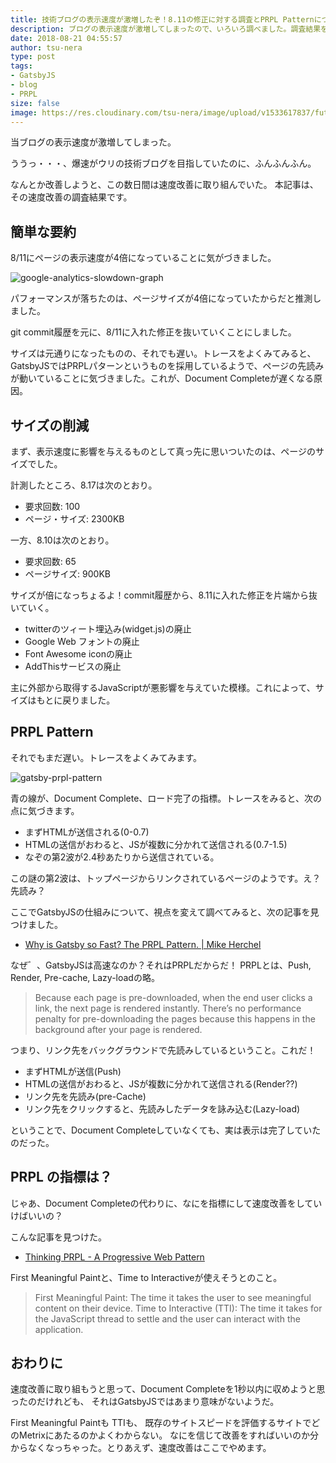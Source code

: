 ```yaml
---
title: 技術ブログの表示速度が激増したぞ！8.11の修正に対する調査とPRPL Patternについて
description: ブログの表示速度が激増してしまったので、いろいろ調べました。調査結果をまとめました。
date: 2018-08-21 04:55:57
author: tsu-nera
type: post
tags:
- GatsbyJS
- blog
- PRPL
size: false
image: https://res.cloudinary.com/tsu-nera/image/upload/v1533617837/futurismo/thumbnails/blog-writing.jpg
---
```


当ブログの表示速度が激増してしまった。

ううっ・・・、爆速がウリの技術ブログを目指していたのに、ふんふんふん。

なんとか改善しようと、この数日間は速度改善に取り組んでいた。
本記事は、その速度改善の調査結果です。

## 簡単な要約

8/11にページの表示速度が4倍になっていることに気がづきました。

![google-analytics-slowdown-graph](https://res.cloudinary.com/tsu-nera/image/upload/v1534795625/google-analytics-180811-slowdown.png)

パフォーマンスが落ちたのは、ページサイズが4倍になっていたからだと推測しました。

git commit履歴を元に、8/11に入れた修正を抜いていくことにしました。

サイズは元通りになったものの、それでも遅い。トレースをよくみてみると、GatsbyJSではPRPLパターンというものを採用しているようで、ページの先読みが動いていることに気づきました。これが、Document Completeが遅くなる原因。

## サイズの削減

まず、表示速度に影響を与えるものとして真っ先に思いついたのは、ページのサイズでした。

計測したところ、8.17は次のとおり。

- 要求回数: 100
- ページ・サイズ:  2300KB

一方、8.10は次のとおり。

- 要求回数: 65
- ページサイズ: 900KB

サイズが倍になっちょるよ！commit履歴から、8.11に入れた修正を片端から抜いていく。

- twitterのツィート埋込み(widget.js)の廃止
- Google Web フォントの廃止
- Font Awesome iconの廃止
- AddThisサービスの廃止

主に外部から取得するJavaScriptが悪影響を与えていた模様。これによって、サイズはもとに戻りました。

## PRPL Pattern

それでもまだ遅い。トレースをよくみてみます。

![gatsby-prpl-pattern](https://res.cloudinary.com/tsu-nera/image/upload/v1534796955/gatsby-prpl-pattern-0821.png)

青の線が、Document Complete、ロード完了の指標。トレースをみると、次の点に気づきます。

- まずHTMLが送信される(0-0.7)
- HTMLの送信がおわると、JSが複数に分かれて送信される(0.7-1.5)
- なぞの第2波が2.4秒あたりから送信されている。

この謎の第2波は、トップページからリンクされているページのようです。え？先読み？

ここでGatsbyJSの仕組みについて、視点を変えて調べてみると、次の記事を見つけました。

- [Why is Gatsby so Fast? The PRPL Pattern\. \| Mike Herchel](https://herchel.com/2018-01-10-why-is-gatsby-fast-prpl/)

なぜ゛、GatsbyJSは高速なのか？それはPRPLだからだ！ PRPLとは、Push, Render, Pre-cache, Lazy-loadの略。

> Because each page is pre-downloaded, when the end user clicks a link, the next page is rendered instantly. There’s no performance penalty for pre-downloading the pages because this happens in the background after your page is rendered.

つまり、リンク先をバックグラウンドで先読みしているということ。これだ！

- まずHTMLが送信(Push)
- HTMLの送信がおわると、JSが複数に分かれて送信される(Render??)
- リンク先を先読み(pre-Cache)
- リンク先をクリックすると、先読みしたデータを詠み込む(Lazy-load)

ということで、Document Completeしていなくても、実は表示は完了していたのだった。

## PRPL の指標は？

じゃあ、Document Completeの代わりに、なにを指標にして速度改善をしていけばいいの？

こんな記事を見つけた。

- [Thinking PRPL \- A Progressive Web Pattern](https://houssein.me/thinking-prpl)

First Meaningful Paintと、Time to Interactiveが使えそうとのこと。

> First Meaningful Paint: The time it takes the user to see meaningful content on their device.
> Time to Interactive (TTI): The time it takes for the JavaScript thread to settle and the user can interact with the application.


## おわりに

速度改善に取り組もうと思って、Document Completeを1秒以内に収めようと思ったのだけれども、
それはGatsbyJSではあまり意味がないようだ。

First Meaningful Paintも TTIも、
既存のサイトスピードを評価するサイトでどのMetrixにあたるのかよくわからない。
なにを信じて改善をすればいいのか分からなくなっちゃった。とりあえず、速度改善はここでやめます。
